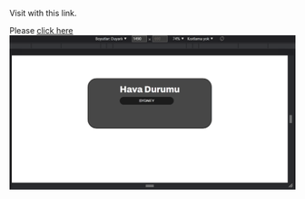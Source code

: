 Visit with this link.


Please [click here](https://mealigezik.github.io/weather-app/)
![](weather-app.gif)

